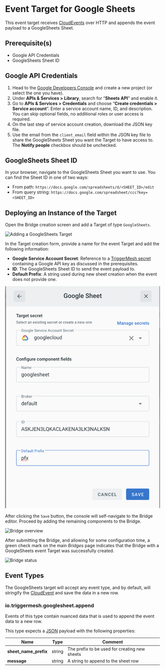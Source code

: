 # Event Target for Google Sheets

This event target receives [CloudEvents][ce] over HTTP and appends the event payload to a GoogleSheets Sheet.

## Prerequisite(s)

- Google API Credentials
- GoogleSheets Sheet ID

## Google API Credentials

1. Head to the [Google Developers Console][google-dashboard] and create a new
 project (or select the one you have).
2. Under **APIs & Services > Library**, search for “**Sheets API**” and enable it.
3. Go to **APIs & Services > Credentials** and choose “**Create credentials > Service account**”. Enter a service account name, ID, and description. You can skip optional fields, no additional roles or
 user access is required.
4. On the last step of service account creation, download the JSON key file.
5. Use the email from the `client_email` field within the JSON key file to share the
GoogleSheets Sheet you want the Target to have access to. The **Notify people** checkbox should be unchecked.

## GoogleSheets Sheet ID

In your browser, navigate to the GoogleSheets Sheet you want to use. You can find the Sheet ID in one of two ways:

- From path: `https://docs.google.com/spreadsheets/d/<SHEET_ID>/edit`
- From query string: `https://docs.google.com/spreadsheet/ccc?key=<SHEET_ID>`

## Deploying an Instance of the Target

Open the Bridge creation screen and add a Target of type `GoogleSheets`.

![Adding a GoogleSheets Target](../images/googlesheets-target/create-bridge-1.png)

In the Target creation form, provide a name for the event Target and add the following information:

* **Google Service Account Secret**: Reference to a [TriggerMesh secret](../guides/secrets.md) containing a Google API key as discussed in the prerequisites.
* **ID**: The GoogleSheets Sheet ID to send the event payload to.
* **Default Prefix**: A string used during new sheet creation when the event does not provide one.

![GoogleSheets Target form](../images/googlesheets-target/create-bridge-2.png)

After clicking the `Save` button, the console will self-navigate to the Bridge editor. Proceed by adding the remaining components to the Bridge.

![Bridge overview](../images/googlesheets-target/create-bridge-3.png)

After submitting the Bridge, and allowing for some configuration time, a green check mark on the main _Bridges_ page indicates that the Bridge with a GoogleSheets event Target was successfully created.

![Bridge status](../images/bridge-status-green.png)

## Event Types

The GoogleSheets target will accept any event type, and by default, will stringify
the [CloudEvent][ce] and save the data in a new row.

### io.triggermesh.googlesheet.append

Events of this type contain nuanced data that is used to append the event data to a new row.

This type expects a [JSON][ce-jsonformat] payload with the following properties:

| Name  |  Type |  Comment |
|---|---|---|
| **sheet_name_prefix** | string | The prefix to be used for creating new sheets |
| **message** | string | A string to append to the sheet row |

[ce]: https://cloudevents.io/
[ce-jsonformat]: https://github.com/cloudevents/spec/blob/v1.0/json-format.md
[google-dashboard]: https://console.developers.google.com/apis/dashboard
